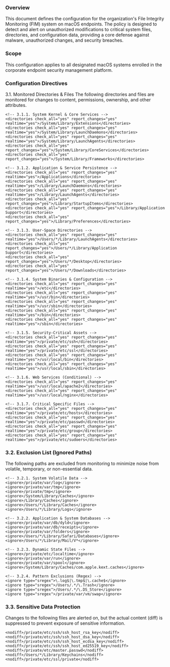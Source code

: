 ### Overview
This document defines the configuration for the organization's File Integrity Monitoring (FIM) system on macOS endpoints. The policy is designed to detect and alert on unauthorized modifications to critical system files, directories, and configuration data, providing a core defense against malware, unauthorized changes, and security breaches.

### Scope
This configuration applies to all designated macOS systems enrolled in the corporate endpoint security management platform.

### Configuration Directives
3.1. Monitored Directories & Files
The following directories and files are monitored for changes to content, permissions, ownership, and other attributes.

```
<!-- 3.1.1. System Kernel & Core Services -->
<directories check_all="yes" report_changes="yes" realtime="yes">/System/Library/Extensions</directories>
<directories check_all="yes" report_changes="yes" realtime="yes">/System/Library/LaunchDaemons</directories>
<directories check_all="yes" report_changes="yes" realtime="yes">/System/Library/LaunchAgents</directories>
<directories check_all="yes" report_changes="yes">/System/Library/CoreServices</directories>
<directories check_all="yes" report_changes="yes">/System/Library/Frameworks</directories>

<!-- 3.1.2. Application & Service Persistence -->
<directories check_all="yes" report_changes="yes" realtime="yes">/Applications</directories>
<directories check_all="yes" report_changes="yes" realtime="yes">/Library/LaunchDaemons</directories>
<directories check_all="yes" report_changes="yes" realtime="yes">/Library/LaunchAgents</directories>
<directories check_all="yes" report_changes="yes">/Library/StartupItems</directories>
<directories check_all="yes" report_changes="yes">/Library/Application Support</directories>
<directories check_all="yes" report_changes="yes">/Library/Preferences</directories>

<!-- 3.1.3. User-Space Directories -->
<directories check_all="yes" report_changes="yes" realtime="yes">/Users/*/Library/LaunchAgents</directories>
<directories check_all="yes" report_changes="yes">/Users/*/Library/Application Support</directories>
<directories check_all="yes" report_changes="yes">/Users/*/Desktop</directories>
<directories check_all="yes" report_changes="yes">/Users/*/Downloads</directories>

<!-- 3.1.4. System Binaries & Configuration -->
<directories check_all="yes" report_changes="yes" realtime="yes">/etc</directories>
<directories check_all="yes" report_changes="yes" realtime="yes">/usr/bin</directories>
<directories check_all="yes" report_changes="yes" realtime="yes">/usr/sbin</directories>
<directories check_all="yes" report_changes="yes" realtime="yes">/bin</directories>
<directories check_all="yes" report_changes="yes" realtime="yes">/sbin</directories>

<!-- 3.1.5. Security-Critical Assets -->
<directories check_all="yes" report_changes="yes" realtime="yes">/private/etc/ssh</directories>
<directories check_all="yes" report_changes="yes" realtime="yes">/private/etc/ssl</directories>
<directories check_all="yes" report_changes="yes" realtime="yes">/usr/local/bin</directories>
<directories check_all="yes" report_changes="yes" realtime="yes">/usr/local/sbin</directories>

<!-- 3.1.6. Web Services (Conditional) -->
<directories check_all="yes" report_changes="yes" realtime="yes">/usr/local/apache2</directories>
<directories check_all="yes" report_changes="yes" realtime="yes">/usr/local/nginx</directories>

<!-- 3.1.7. Critical Specific Files -->
<directories check_all="yes" report_changes="yes" realtime="yes">/private/etc/hosts</directories>
<directories check_all="yes" report_changes="yes" realtime="yes">/private/etc/passwd</directories>
<directories check_all="yes" report_changes="yes" realtime="yes">/private/etc/group</directories>
<directories check_all="yes" report_changes="yes" realtime="yes">/private/etc/sudoers</directories>
```

### 3.2. Exclusion List (Ignored Paths)
The following paths are excluded from monitoring to minimize noise from volatile, temporary, or non-essential data.

```
<!-- 3.2.1. System Volatile Data -->
<ignore>/private/var/log</ignore>
<ignore>/private/var/tmp</ignore>
<ignore>/private/tmp</ignore>
<ignore>/System/Library/Caches</ignore>
<ignore>/Library/Caches</ignore>
<ignore>/Users/*/Library/Caches</ignore>
<ignore>/Users/*/Library/Logs</ignore>

<!-- 3.2.2. Application & System Databases -->
<ignore>/private/var/db/dyld</ignore>
<ignore>/private/var/db/receipts</ignore>
<ignore>/private/var/folders</ignore>
<ignore>/Users/*/Library/Safari/Databases</ignore>
<ignore>/Users/*/Library/Mail/V*</ignore>

<!-- 3.2.3. Dynamic State Files -->
<ignore>/private/etc/localtime</ignore>
<ignore>/private/var/run</ignore>
<ignore>/private/var/spool</ignore>
<ignore>/System/Library/Caches/com.apple.kext.caches</ignore>

<!-- 3.2.4. Pattern Exclusions (Regex) -->
<ignore type="sregex">\.log$|\.tmp$|\.cache$</ignore>
<ignore type="sregex">/Users/.*/\.Trash</ignore>
<ignore type="sregex">/Users/.*/\.DS_Store</ignore>
<ignore type="sregex">/private/var/vm/swap</ignore>
```

### 3.3. Sensitive Data Protection
Changes to the following files are alerted on, but the actual content (diff) is suppressed to prevent exposure of sensitive information.

```
<nodiff>/private/etc/ssh/ssh_host_rsa_key</nodiff>
<nodiff>/private/etc/ssh/ssh_host_dsa_key</nodiff>
<nodiff>/private/etc/ssh/ssh_host_ecdsa_key</nodiff>
<nodiff>/private/etc/ssh/ssh_host_ed25519_key</nodiff>
<nodiff>/private/etc/master.passwd</nodiff>
<nodiff>/Users/*/Library/Keychains</nodiff>
<nodiff>/private/etc/ssl/private</nodiff>
```
